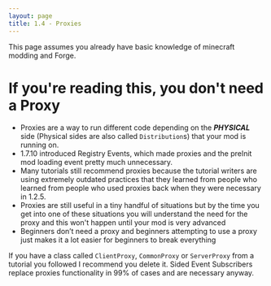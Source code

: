 ```yaml
---
layout: page
title: 1.4 - Proxies
---
```


This page assumes you already have basic knowledge of minecraft modding and Forge.

# If you're reading this, you don't need a Proxy
- Proxies are a way to run different code depending on the ***PHYSICAL*** side (Physical sides are also called `Distribution`s) that your mod is running on.  
- 1.7.10 introduced Registry Events, which made proxies and the preInit mod loading event pretty much unnecessary.  
- Many tutorials still recommend proxies because the tutorial writers are using extremely outdated practices that they learned from people who learned from people who used proxies back when they were necessary in 1.2.5.  
- Proxies are still useful in a tiny handful of situations but by the time you get into one of these situations you will understand the need for the proxy and this won't happen until your mod is very advanced  
- Beginners don’t need a proxy and beginners attempting to use a proxy just makes it a lot easier for beginners to break everything  

If you have a class called `ClientProxy`, `CommonProxy` or `ServerProxy` from a tutorial you followed I recommend you delete it.
Sided Event Subscribers replace proxies functionality in 99% of cases and are necessary anyway.
